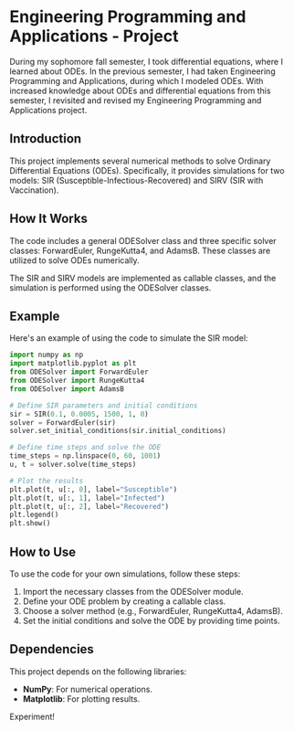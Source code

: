 # Engineering Programming and Applications - Project

During my sophomore fall semester, I took differential equations, where I learned about ODEs. In the previous semester, I had taken Engineering Programming and Applications, during which I modeled ODEs. With increased knowledge about ODEs and differential equations from this semester, I revisited and revised my Engineering Programming and Applications project.

## Introduction

This project implements several numerical methods to solve Ordinary Differential Equations (ODEs). Specifically, it provides simulations for two models: SIR (Susceptible-Infectious-Recovered) and SIRV (SIR with Vaccination).

## How It Works

The code includes a general ODESolver class and three specific solver classes: ForwardEuler, RungeKutta4, and AdamsB. These classes are utilized to solve ODEs numerically.

The SIR and SIRV models are implemented as callable classes, and the simulation is performed using the ODESolver classes.

## Example

Here's an example of using the code to simulate the SIR model:

```python
import numpy as np
import matplotlib.pyplot as plt
from ODESolver import ForwardEuler
from ODESolver import RungeKutta4
from ODESolver import AdamsB

# Define SIR parameters and initial conditions
sir = SIR(0.1, 0.0005, 1500, 1, 0)
solver = ForwardEuler(sir)
solver.set_initial_conditions(sir.initial_conditions)

# Define time steps and solve the ODE
time_steps = np.linspace(0, 60, 1001)
u, t = solver.solve(time_steps)

# Plot the results
plt.plot(t, u[:, 0], label="Susceptible")
plt.plot(t, u[:, 1], label="Infected")
plt.plot(t, u[:, 2], label="Recovered")
plt.legend()
plt.show()
```

## How to Use

To use the code for your own simulations, follow these steps:

1. Import the necessary classes from the ODESolver module.
2. Define your ODE problem by creating a callable class.
3. Choose a solver method (e.g., ForwardEuler, RungeKutta4, AdamsB).
4. Set the initial conditions and solve the ODE by providing time points.

## Dependencies

This project depends on the following libraries:

- **NumPy**: For numerical operations.
- **Matplotlib**: For plotting results.

Experiment!
